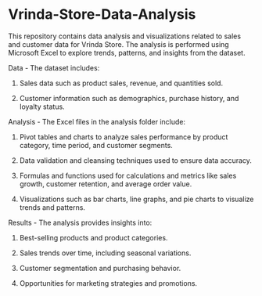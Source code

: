 # Vrinda-Store-Data-Analysis
This repository contains data analysis and visualizations related to sales and customer data for Vrinda Store. The analysis is performed using Microsoft Excel to explore trends, patterns, and insights from the dataset.

Data - The dataset includes:

1. Sales data such as product sales, revenue, and quantities sold.

2. Customer information such as demographics, purchase history, and loyalty status.

Analysis - The Excel files in the analysis folder include:

1. Pivot tables and charts to analyze sales performance by product category, time period, and customer segments.

2. Data validation and cleansing techniques used to ensure data accuracy.

3. Formulas and functions used for calculations and metrics like sales growth, customer retention, and average order value.

4. Visualizations such as bar charts, line graphs, and pie charts to visualize trends and patterns.

Results - The analysis provides insights into:

1. Best-selling products and product categories.
   
3. Sales trends over time, including seasonal variations.
   
5. Customer segmentation and purchasing behavior.
   
7. Opportunities for marketing strategies and promotions.
